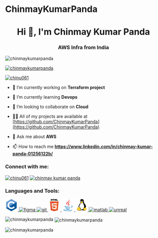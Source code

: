 # ChinmayKumarPanda
<h1 align="center">Hi 👋, I'm Chinmay Kumar Panda</h1>
<h3 align="center">AWS Infra  from India</h3>

<p align="left"> <img src="https://komarev.com/ghpvc/?username=chinmaykumarpanda&label=Profile%20views&color=0e75b6&style=flat" alt="chinmaykumarpanda" /> </p>

<p align="left"> <a href="https://github.com/ryo-ma/github-profile-trophy"><img src="https://github-profile-trophy.vercel.app/?username=chinmaykumarpanda" alt="chinmaykumarpanda" /></a> </p>

<p align="left"> <a href="https://twitter.com/chinu061" target="blank"><img src="https://img.shields.io/twitter/follow/chinu061?logo=twitter&style=for-the-badge" alt="chinu061" /></a> </p>

- 🔭 I’m currently working on **Terraform project**

- 🌱 I’m currently learning **Devops**

- 👯 I’m looking to collaborate on **Cloud**

- 👨‍💻 All of my projects are available at [https://github.com/ChinmayKumarPanda](https://github.com/ChinmayKumarPanda)

- 💬 Ask me about **AWS**

- 📫 How to reach me **https://www.linkedin.com/in/chinmay-kumar-panda-01256122b/**

<h3 align="left">Connect with me:</h3>
<p align="left">
<a href="https://twitter.com/chinu061" target="blank"><img align="center" src="https://raw.githubusercontent.com/rahuldkjain/github-profile-readme-generator/master/src/images/icons/Social/twitter.svg" alt="chinu061" height="30" width="40" /></a>
<a href="https://linkedin.com/in/chinmay kumar panda" target="blank"><img align="center" src="https://raw.githubusercontent.com/rahuldkjain/github-profile-readme-generator/master/src/images/icons/Social/linked-in-alt.svg" alt="chinmay kumar panda" height="30" width="40" /></a>
</p>

<h3 align="left">Languages and Tools:</h3>
<p align="left"> <a href="https://www.cprogramming.com/" target="_blank" rel="noreferrer"> <img src="https://raw.githubusercontent.com/devicons/devicon/master/icons/c/c-original.svg" alt="c" width="40" height="40"/> </a> <a href="https://www.figma.com/" target="_blank" rel="noreferrer"> <img src="https://www.vectorlogo.zone/logos/figma/figma-icon.svg" alt="figma" width="40" height="40"/> </a> <a href="https://git-scm.com/" target="_blank" rel="noreferrer"> <img src="https://www.vectorlogo.zone/logos/git-scm/git-scm-icon.svg" alt="git" width="40" height="40"/> </a> <a href="https://www.w3.org/html/" target="_blank" rel="noreferrer"> <img src="https://raw.githubusercontent.com/devicons/devicon/master/icons/html5/html5-original-wordmark.svg" alt="html5" width="40" height="40"/> </a> <a href="https://www.java.com" target="_blank" rel="noreferrer"> <img src="https://raw.githubusercontent.com/devicons/devicon/master/icons/java/java-original.svg" alt="java" width="40" height="40"/> </a> <a href="https://www.linux.org/" target="_blank" rel="noreferrer"> <img src="https://raw.githubusercontent.com/devicons/devicon/master/icons/linux/linux-original.svg" alt="linux" width="40" height="40"/> </a> <a href="https://www.mathworks.com/" target="_blank" rel="noreferrer"> <img src="https://upload.wikimedia.org/wikipedia/commons/2/21/Matlab_Logo.png" alt="matlab" width="40" height="40"/> </a> <a href="https://unrealengine.com/" target="_blank" rel="noreferrer"> <img src="https://raw.githubusercontent.com/kenangundogan/fontisto/036b7eca71aab1bef8e6a0518f7329f13ed62f6b/icons/svg/brand/unreal-engine.svg" alt="unreal" width="40" height="40"/> </a> </p>

<p><img align="left" src="https://github-readme-stats.vercel.app/api/top-langs?username=chinmaykumarpanda&show_icons=true&locale=en&layout=compact" alt="chinmaykumarpanda" /></p>

<p>&nbsp;<img align="center" src="https://github-readme-stats.vercel.app/api?username=chinmaykumarpanda&show_icons=true&locale=en" alt="chinmaykumarpanda" /></p>

<p><img align="center" src="https://github-readme-streak-stats.herokuapp.com/?user=chinmaykumarpanda&" alt="chinmaykumarpanda" /></p>

